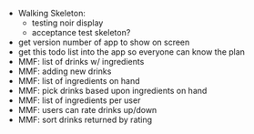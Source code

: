- Walking Skeleton: 
    - testing noir display
    - acceptance test skeleton?
- get version number of app to show on screen
- get this todo list into the app so everyone can know the plan
- MMF: list of drinks w/ ingredients
- MMF: adding new drinks
- MMF: list of ingredients on hand
- MMF: pick drinks based upon ingredients on hand
- MMF: list of ingredients per user
- MMF: users can rate drinks up/down
- MMF: sort drinks returned by rating
